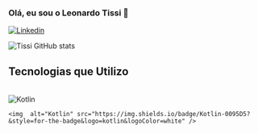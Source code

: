 ### Olá, eu sou o Leonardo Tissi 🤙 


[![Linkedin](https://img.shields.io/badge/LinkedIn-0077B5?style=for-the-badge&logo=linkedin&logoColor=white)](https://www.linkedin.com/in/devleonardotissi/)


![Tissi GitHub stats](https://github-readme-stats.vercel.app/api?username=DevLeonardoTissi&show_icons=true&theme=dracula)

## Tecnologias que Utilizo
<div style="display: inline-block; "><br>
    <img  alt="Kotlin" src="https://img.shields.io/badge/Kotlin-0095D5?&style=for-the-badge&logo=kotlin&logoColor=white" />

    <img  alt="Kotlin" src="https://img.shields.io/badge/Kotlin-0095D5?&style=for-the-badge&logo=kotlin&logoColor=white" />
 



</div>
